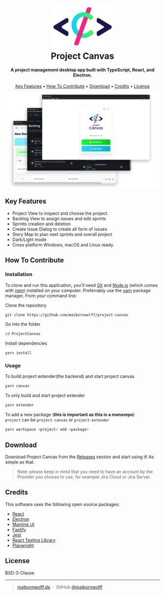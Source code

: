 <h1 align="center">
  <br>
  <a href=""><img src="doc/logo/canvas_logo.svg" alt="Project Canvas Logo" width="200"></a>
  <br>
  Project Canvas
  <br>
</h1>

<h4 align="center">A project management desktop app built with TypeScript, React, and Electron.</h4>

<p align="center">
  <a href="#key-features">Key Features</a> •
  <a href="#how-to-contribute">How To Contribute</a> •
  <a href="#download">Download</a> •
  <a href="#credits">Credits</a> •
  <a href="#license">License</a>
</p>

![screenshot](./doc/Project%20Canvas%20Scrennshots.png)

## Key Features

- Project View to inspect and choose the project.
- Backlog View to assign issues and edit sprints
- Sprints creation and deletion
- Create Issue Dialog to create all form of issues
- Story Map to plan next sprints and overall project
- Dark/Light mode
- Cross platform Windows, macOS and Linux ready.

## How To Contribute

### Installation

To clone and run this application, you'll need [Git](https://git-scm.com) and [Node.js](https://nodejs.org/en/download/) (which comes with [npm](http://npmjs.com)) installed on your computer. Preferrably use the [yarn](https://yarnpkg.com/) package manager.
From your command line:

Clone the repository

```bash
git clone https://github.com/maibornwolff/project-canvas
```

Go into the folder

```bash
cd ProjectCanvas
```

Install dependencies

```bash
yarn install
```

### Usage

To build project extender(the backend) and start project canvas

```bash
yarn canvas
```

To only build and start project extender

```bash
yarn extender
```

To add a new package (**this is important as this is a monorepo**)  
`project` can be `project-canvas` or `project-extender`

```bash
yarn workspace <project> add <package>
```

## Download

Download Project Canvas from the [Releases](https://github.com/maibornwolff/ProjectCanvas/releases) section and start using it! As simple as that.

> Note: please keep in mind that you need to have an account by the Provider you choose to use, for example Jira Cloud or Jira Server.

## Credits

This software uses the following open source packages:

- [React](https://react.dev/)
- [Electron](http://electron.atom.io/)
- [Mantine UI](https://mantine.dev/)
- [Fastify](https://www.fastify.io/)
- [Jest](https://jestjs.io/)
- [React Testing Library](https://testing-library.com/)
- [Playwright](https://playwright.dev/)

## License

BSD-3-Clause

---

> [maibornwolff.de](https://www.maibornwolff.com) &nbsp;&middot;&nbsp;
> GitHub [@maibornwolff](https://github.com/maibornwolff)
